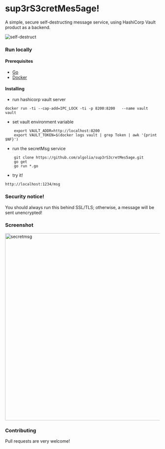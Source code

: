# sup3rS3cretMes5age!

A simple, secure self-destructing message service, using HashiCorp Vault product as a backend.

![self-destruct](https://media.giphy.com/media/LBlyAAFJ71eMw/giphy.gif)

### Run locally 

#### Prerequisites

* [Go](https://golang.org/doc/install)
* [Docker](https://docs.docker.com/engine/installation/)

#### Installing

* run hashicorp vault server 

`docker run -ti --cap-add=IPC_LOCK -ti -p 8200:8200   --name vault vault`

* set vault environment variable 

```shell 
    export VAULT_ADDR=http://localhost:8200
    export VAULT_TOKEN=$(docker logs vault | grep Token | awk '{print $NF}')
```

* run the secretMsg service
```shell
    git clone https://github.com/algolia/sup3rS3cretMes5age.git
    go get
    go run *.go
```

* try it!

`http://localhost:1234/msg`
    
    
### Security notice!

You should always run this behind SSL/TLS; otherwise, a message will be sent unencrypted!


### Screenshot

<img width="610" alt="secretmsg" src="https://user-images.githubusercontent.com/357094/29357449-e9268adc-8277-11e7-8fef-b1eabfe62444.png">

### Contributing

Pull requests are very welcome!
